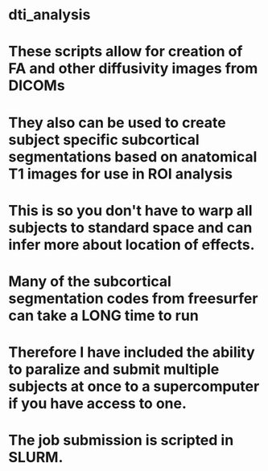 # dti_analysis
# These scripts allow for creation of FA and other diffusivity images from DICOMs
# They also can be used to create subject specific subcortical segmentations based on anatomical T1 images for use in ROI analysis 
# This is so you don't have to warp all subjects to standard space and can infer more about location of effects.
# Many of the subcortical segmentation codes from freesurfer can take a LONG time to run
# Therefore I have included the ability to paralize and submit multiple subjects at once to a supercomputer if you have access to one.
# The job submission is scripted in SLURM.
